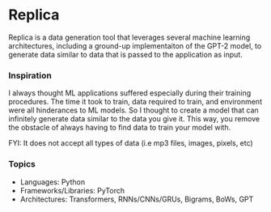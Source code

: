 # Replica

Replica is a data generation tool that leverages several machine learning architectures, including a ground-up implementaiton of the GPT-2 model, to generate data similar to data that is passed to the application as input.

### Inspiration

I always thought ML applications suffered especially during their training procedures. The time it took to train, data required to train, and environment were all hinderances to ML models. So I thought to create a model that can infinitely generate data similar to the data you give it. This way, you remove the obstacle of always having to find data to train your model with.

FYI: It does not accept all types of data (i.e mp3 files, images, pixels, etc)

### Topics

- Languages: Python
- Frameworks/Libraries: PyTorch
- Architectures: Transformers, RNNs/CNNs/GRUs, Bigrams, BoWs, GPT